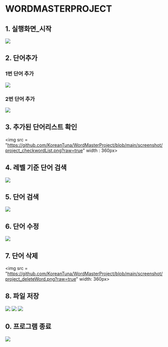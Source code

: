 # WORDMASTERPROJECT

## 1. 실행화면_시작

<img src = "https://github.com/KoreanTuna/WordMasterProject/blob/main/screenshot/project_start.png?raw=true" width:360px>

## 2. 단어추가 

### 1번 단어 추가

<img src = "https://github.com/KoreanTuna/WordMasterProject/blob/main/screenshot/project_addWord_1.png?raw=true" width:360px>

### 2번 단어 추가

<img src = "https://github.com/KoreanTuna/WordMasterProject/blob/main/screenshot/project_addWord_2.png?raw=true" width:360px>

## 3. 추가된 단어리스트 확인

<img src = "https://github.com/KoreanTuna/WordMasterProject/blob/main/screenshot/project_checkwordList.png?raw=true" width : 360px>

## 4. 레벨 기준 단어 검색

<img src = "https://github.com/KoreanTuna/WordMasterProject/blob/main/screenshot/project_levelSearchWord.png?raw=true" width:360px>

## 5. 단어 검색

<img src = "https://github.com/KoreanTuna/WordMasterProject/blob/main/screenshot/project_searchWord.png?raw=true" width:360px>

## 6. 단어 수정

<img src = "https://github.com/KoreanTuna/WordMasterProject/blob/main/screenshot/project_updateWordproject_updateWord.png?raw=true" width :360px>

## 7. 단어 삭제

<img src = "https://github.com/KoreanTuna/WordMasterProject/blob/main/screenshot/project_deleteWord.png?raw=true" width: 360px>

## 8. 파일 저장

<img src = "https://github.com/KoreanTuna/WordMasterProject/blob/main/screenshot/project_saveFile_2.png?raw=true" width :240px>
<img src = "https://github.com/KoreanTuna/WordMasterProject/blob/main/screenshot/project_saveFile_1.png?raw=true" width:240px>
<img src = "https://github.com/KoreanTuna/WordMasterProject/blob/main/screenshot/project_dictinary_file.png?raw=true" width:240px>

## 0. 프로그램 종료

<img src = "https://github.com/KoreanTuna/WordMasterProject/blob/main/screenshot/project_end.png?raw=true">
